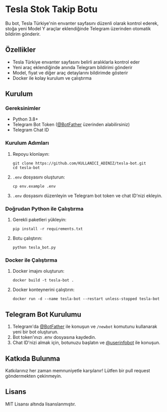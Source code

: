 # Tesla Stok Takip Botu

Bu bot, Tesla Türkiye'nin envanter sayfasını düzenli olarak kontrol ederek, stoğa yeni Model Y araçlar eklendiğinde Telegram üzerinden otomatik bildirim gönderir.

## Özellikler

- Tesla Türkiye envanter sayfasını belirli aralıklarla kontrol eder
- Yeni araç eklendiğinde anında Telegram bildirimi gönderir
- Model, fiyat ve diğer araç detaylarını bildirimde gösterir
- Docker ile kolay kurulum ve çalıştırma

## Kurulum

### Gereksinimler

- Python 3.8+
- Telegram Bot Token ([@BotFather](https://t.me/botfather) üzerinden alabilirsiniz)
- Telegram Chat ID

### Kurulum Adımları

1. Repoyu klonlayın:
   ```
   git clone https://github.com/KULLANICI_ADINIZ/tesla-bot.git
   cd tesla-bot
   ```

2. `.env` dosyasını oluşturun:
   ```
   cp env.example .env
   ```

3. `.env` dosyasını düzenleyin ve Telegram bot token ve chat ID'nizi ekleyin.

### Doğrudan Python ile Çalıştırma

1. Gerekli paketleri yükleyin:
   ```
   pip install -r requirements.txt
   ```

2. Botu çalıştırın:
   ```
   python tesla_bot.py
   ```

### Docker ile Çalıştırma

1. Docker imajını oluşturun:
   ```
   docker build -t tesla-bot .
   ```

2. Docker konteynerini çalıştırın:
   ```
   docker run -d --name tesla-bot --restart unless-stopped tesla-bot
   ```

## Telegram Bot Kurulumu

1. Telegram'da [@BotFather](https://t.me/botfather) ile konuşun ve `/newbot` komutunu kullanarak yeni bir bot oluşturun.
2. Bot token'ınızı .env dosyasına kaydedin.
3. Chat ID'nizi almak için, botunuzu başlatın ve [@userinfobot](https://t.me/userinfobot) ile konuşun.

## Katkıda Bulunma

Katkılarınız her zaman memnuniyetle karşılanır! Lütfen bir pull request göndermekten çekinmeyin.

## Lisans

MIT Lisansı altında lisanslanmıştır. 